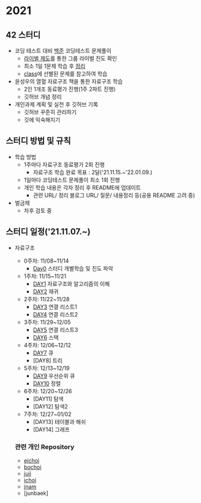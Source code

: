 # 2021
    
## 42 스터디
* 코딩 테스트 대비 [백준](https://www.acmicpc.net/step) 코딩테스트 문제풀이
  * [라이벌 제도](https://solved.ac/ranking/rival)를 통한 그룹 라이벌 진도 확인
  * 최소 1일 1문제 학습 후 [정리](https://github.com/Ejaeda/Coding_Test)
  * [class](https://solved.ac/class)에 선별된 문제를 참고하여 학습
* 윤성우의 열혈 자료구조 책을 통한 자료구조 학습
  * 2인 1개조 동료평가 진행(1주 2파트 진행)
  * 깃허브 개념 정리
* 개인과제 계획 및 실천 후 깃허브 기록
  * 깃허브 꾸준히 관리하기
  * 깃에 익숙해지기
## 스터디 방법 및 규칙
* 학습 방법
  * 1주마다 자료구조 동료평가 2회 진행
    * 자료구조 학습 완료 목표 : 2달('21.11.15.~'22.01.09.)
  * 1일마다 코딩테스트 문제풀이 최소 1회 진행
  * 개인 학습 내용은 각자 정리 후 README에 업데이트
    * 관련 URL/ 정리 블로그 URL/ 질문/ 내용정리 등(공용 README 고려 중)
* 벌금제
  * 차후 검토 중
## 스터디 일정('21.11.07.~)
* 자료구조
  * 0주차: 11/08~11/14
    * [Day0](#42-스터디) 스터디 개별학습 및 진도 파악
  * 1주차: 11/15~11/21
    * [DAY1](https://github.com/Ejaeda/42_study/tree/master/DataStructure/Ch01.Data_Structure) 자료구조와 알고리즘의 이해
    * [DAY2](https://github.com/Ejaeda/42_study/tree/master/DataStructure/Ch02.Recursion) 재귀
  * 2주차: 11/22~11/28
    * [DAY3](https://github.com/Ejaeda/42_study/tree/master/DataStructure/Ch03.Linked_List) 연결 리스트1
    * [DAY4](https://github.com/Ejaeda/42_study/tree/master/DataStructure/Ch04.Linked_List2) 연결 리스트2
  * 3주차: 11/29~12/05
    * [DAY5](https://github.com/Ejaeda/42_study/tree/master/DataStructure/Ch05.Linked_List3) 연결 리스트3
    * [DAY6](https://github.com/Ejaeda/42_study/tree/master/DataStructure/Ch06.Stack) 스택
  * 4주차: 12/06~12/12
    * [DAY7](https://github.com/Ejaeda/42_study/blob/master/DataStructure/Ch07.Queue) 큐
    * [DAY8] 트리
  * 5주차: 12/13~12/19
    * [DAY9](https://github.com/Ejaeda/42_Study/tree/master/DataStructure/Ch09.Priority_Queue) 우선순위 큐
    * [DAY10](https://github.com/Ejaeda/Data_Structure/tree/master/DataStructure/Ch10.Sorting) 정렬
  * 6주차: 12/20~12/26
    * [DAY11] 탐색
    * [DAY12] 탐색2
  * 7주차: 12/27~01/02
    * [DAY13] 테이블과 해쉬
    * [DAY14] 그래프

  ### 관련 개인 Repository
  * [ejchoi](https://github.com/Ejaeda)
  * [bochoi](https://github.com/BB-choi)
  * [juji](https://github.com/ji-junhyuk)
  * [ichoi](https://github.com/ICCHOI)
  * [jnam](https://github.com/namzisun)
  * [junbaek]
